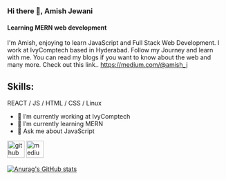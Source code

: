 ### Hi there 👋, Amish Jewani
#### Learning MERN web development 

I'm Amish, enjoying to learn JavaScript and Full Stack Web Development. I work at IvyComptech based in Hyderabad.
Follow my Journey and learn with me. You can read my blogs if you want to know about the web and many more.
Check out this link.. https://medium.com/@amish_j

## Skills: 
REACT / JS / HTML / CSS / Linux 


- 🔭 I’m currently working at IvyComptech 
- 🌱 I’m currently learning MERN 
- 💬 Ask me about JavaScript  


[<img src='https://cdn.jsdelivr.net/npm/simple-icons@3.0.1/icons/github.svg' alt='github' height='40'>](https://github.com/https://github.com/amish-j)  [<img src='https://cdn.jsdelivr.net/npm/simple-icons@3.0.1/icons/medium.svg' alt='medium' height='40'>](https://medium.com/@amish_j)  



[![Anurag's GitHub stats](https://github-readme-stats.vercel.app/api?username=amish-j)](https://github.com/anuraghazra/github-readme-stats)
